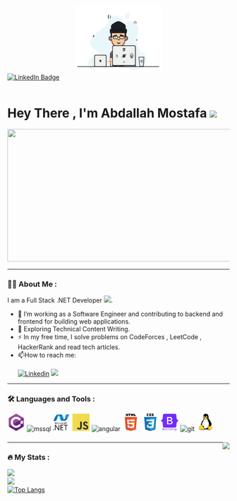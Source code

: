 <div id="header" align="center">
  <img src="https://raw.githubusercontent.com/AlaeddineMessadi/AlaeddineMessadi/main/web-developer-chilling.gif" width="200" height="150"/>
</div>
<div id="badges">
  <a href="https://www.linkedin.com/in/AbdallahMostafaDraz/">
    <img src="https://img.shields.io/badge/LinkedIn-blue?style=for-the-badge&logo=linkedin&logoColor=white" alt="LinkedIn Badge"/>
  </a>
</div>
<img src="https://komarev.com/ghpvc/?username=Hesham749&style=flat-square&color=blue" alt=""/>

<h1>
  Hey There , I'm Abdallah Mostafa
  <img src="https://media.giphy.com/media/hvRJCLFzcasrR4ia7z/giphy.gif" width="30px"/>
</h1>
<div align="center">
  <img src="https://media.giphy.com/media/dWesBcTLavkZuG35MI/giphy.gif" width="600" height="300"/>
</div>

<div align="left">
  
---

### :woman_technologist: About Me :

I am a Full Stack .NET Developer <img src="https://media.giphy.com/media/WUlplcMpOCEmTGBtBW/giphy.gif" width="30">.
- :telescope: I’m working as a Software Engineer and contributing to backend and frontend for building web applications.
- :seedling: Exploring Technical Content Writing.
- :zap: In my free time, I solve problems on CodeForces , LeetCode , HackerRank and read tech articles.
- :mailbox:How to reach me: </br></br>
[![Linkedin](https://img.shields.io/badge/-LinkedIn-222222?style=flat-square&logo=Linkedin&logoColor=white&link=https://www.linkedin.com/in/01naveenv/)](https://www.linkedin.com/in/abdallahmostafadraz/)
[![](https://img.shields.io/badge/Gmail-AbdallahMostafaDraz-red)](mailto:AbdallahMostafaDraz@gmail.com)


---

### :hammer_and_wrench: Languages and Tools :

<p align="left">
  <img src="https://raw.githubusercontent.com/devicons/devicon/master/icons/csharp/csharp-original.svg" alt="csharp" width="40" height="40"/>
  <img src="https://www.svgrepo.com/show/303229/microsoft-sql-server-logo.svg" alt="mssql" width="40" height="40"/>  
  <img src="https://raw.githubusercontent.com/devicons/devicon/master/icons/dot-net/dot-net-original-wordmark.svg" alt="dotnet" width="40" height="40"/>  
  <img src="https://raw.githubusercontent.com/devicons/devicon/master/icons/javascript/javascript-original.svg" alt="javascript" width="40" height="40"/>  
  <img src="https://angular.io/assets/images/logos/angular/angular.svg" alt="angular" width="40" height="40"/>
  <img src="https://raw.githubusercontent.com/devicons/devicon/master/icons/html5/html5-original-wordmark.svg" alt="html5" width="40" height="40"/>  
  <img src="https://raw.githubusercontent.com/devicons/devicon/master/icons/css3/css3-original-wordmark.svg" alt="css3" width="40" height="40"/> 
  <img src="https://raw.githubusercontent.com/devicons/devicon/master/icons/bootstrap/bootstrap-plain-wordmark.svg" alt="bootstrap" width="40" height="40"/> 
  <img src="https://www.vectorlogo.zone/logos/git-scm/git-scm-icon.svg" alt="git" width="40" height="40"/> 
  <img src="https://raw.githubusercontent.com/devicons/devicon/master/icons/linux/linux-original.svg" alt="linux" width="40" height="40"/> 
</p>


###
<img align="right" height="150" src="https://media2.giphy.com/media/v1.Y2lkPTc5MGI3NjExb3k0eHRldXU5OWdvcXJiMWR1eXMyeGh4M2cxOG9qcXIybDMwdzBwZyZlcD12MV9pbnRlcm5hbF9naWZfYnlfaWQmY3Q9Zw/du3J3cXyzhj75IOgvA/giphy.gif"/>

###

---

### :fire: My Stats :
![](https://github-readme-stats.vercel.app/api?username=AbdallahMostafaDraz&theme=highcontrast&hide_border=false&include_all_commits=false&count_private=true)<br/>
![](https://github-readme-streak-stats.herokuapp.com/?user=AbdallahMostafaDraz=highcontrast&hide_border=false)<br/>
[![Top Langs](https://github-readme-stats.vercel.app/api/top-langs/?username=AbdallahMostafaDraz&layout=compact&theme=vision-friendly-dark)](https://github.com/anuraghazra/github-readme-stats)

</div>

